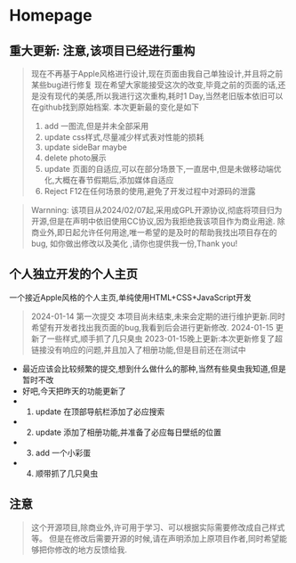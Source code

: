 # Homepage
## 重大更新: 注意,该项目已经进行重构
> 现在不再基于Apple风格进行设计,现在页面由我自己单独设计,并且将之前某些bug进行修复
> 现在希望大家能接受这次的改变,毕竟之前的页面的话,还是没有现代的美感,所以我进行这次重构,耗时1 Day,当然老旧版本依旧可以在github找到原始档案.
> 本次更新最的变化是如下
> 1. add 一图流,但是并未全部采用
> 2. update css样式,尽量减少样式表对性能的损耗
> 3. update sideBar maybe
> 4. delete photo展示
> 5. update 页面的自适应,可以在部分场景下,一直居中,但是未做移动端优化,大概在春节假期后,添加媒体自适应
> 6. Reject F12在任何场景的使用,避免了开发过程中对源码的泄露

> Warnning: 该项目从2024/02/07起,采用成GPL开源协议,彻底将项目归为开源,但是在声明中依旧使用CC协议,因为我拒绝我该项目作为商业用途.
> 除商业外,即日起允许任何用途,唯一希望的是及时的帮助我找出项目存在的bug, 如你做出修改以及美化 ,请你也提供我一份,Thank you!

## 个人独立开发的个人主页
一个接近Apple风格的个人主页,单纯使用HTML+CSS+JavaScript开发
> 2024-01-14 第一次提交
本项目尚未结束,未来会定期的进行维护更新.同时希望有开发者找出我页面的bug,我看到后会进行更新修改.
> 2024-01-15 更新了一些样式,顺手抓了几只臭虫
2023-01-15晚上更新:本次更新修复了超链接没有响应的问题,并且加入了相册功能,但是目前还在测试中
- 最近应该会比较频繁的提交,想到什么做什么的那种,当然有些臭虫我知道,但是暂时不改
- 好吧,今天把昨天的功能更新了
- 1. update 在顶部导航栏添加了必应搜索
- 2. update 添加了相册功能,并准备了必应每日壁纸的位置
- 3. add 一个小彩蛋
- 4. 顺带抓了几只臭虫

## 注意
> 这个开源项目,除商业外,许可用于学习、可以根据实际需要修改成自己样式等。
> 但是在修改后需要开源的时候,请在声明添加上原项目作者,同时希望能够把你修改的地方反馈给我.